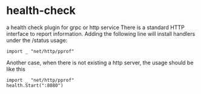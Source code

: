 # health-check
a health check plugin for grpc or http service 
There is a standard HTTP interface to report information. Adding
the following line will install handlers under the /status
 usage:

   ```
import _ "net/http/pprof" 
``` 


Another case, when there is not existing a http server, the usage should be like this

    import _ "net/http/pprof"
    health.Start(":8080")
